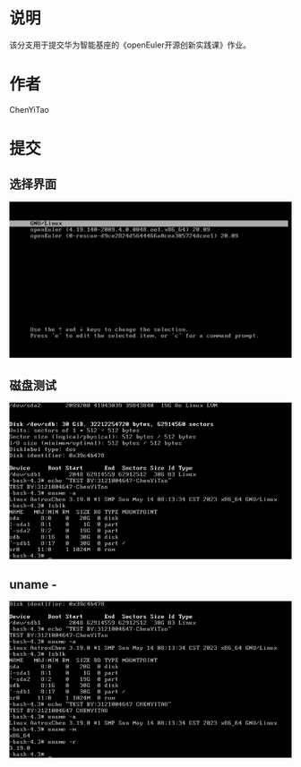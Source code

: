 # 说明

该分支用于提交华为智能基座的《openEuler开源创新实践课》作业。



# 作者

ChenYiTao



# 提交

## 选择界面

![image-20230514105552296](image-20230514105552296.png)

## 磁盘测试

![LFS_7.7-2023-05-14-11-03-51](LFS_7.7-2023-05-14-11-03-51.png)

## uname -

![image-20230514110518088](image-20230514110518088.png)

